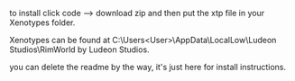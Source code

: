 to install click code –> download zip and then put the xtp file in your Xenotypes folder.

Xenotypes can be found at C:\Users\<User>\AppData\LocalLow\Ludeon Studios\RimWorld by Ludeon Studios.

you can delete the readme by the way, it's just here for install instructions.
